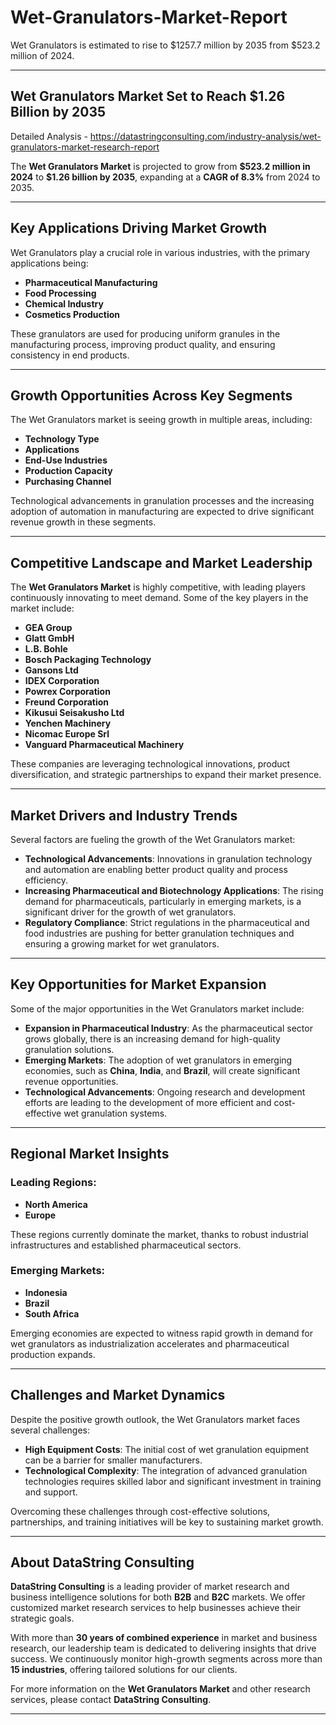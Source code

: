 # Wet-Granulators-Market-Report
Wet Granulators is estimated to rise to $1257.7 million by 2035 from $523.2 million of 2024.

---

## **Wet Granulators Market Set to Reach \$1.26 Billion by 2035**

Detailed Analysis - https://datastringconsulting.com/industry-analysis/wet-granulators-market-research-report

The **Wet Granulators Market** is projected to grow from **\$523.2 million in 2024** to **\$1.26 billion by 2035**, expanding at a **CAGR of 8.3%** from 2024 to 2035.

---

## **Key Applications Driving Market Growth**

Wet Granulators play a crucial role in various industries, with the primary applications being:

* **Pharmaceutical Manufacturing**
* **Food Processing**
* **Chemical Industry**
* **Cosmetics Production**

These granulators are used for producing uniform granules in the manufacturing process, improving product quality, and ensuring consistency in end products.

---

## **Growth Opportunities Across Key Segments**

The Wet Granulators market is seeing growth in multiple areas, including:

* **Technology Type**
* **Applications**
* **End-Use Industries**
* **Production Capacity**
* **Purchasing Channel**

Technological advancements in granulation processes and the increasing adoption of automation in manufacturing are expected to drive significant revenue growth in these segments.

---

## **Competitive Landscape and Market Leadership**

The **Wet Granulators Market** is highly competitive, with leading players continuously innovating to meet demand. Some of the key players in the market include:

* **GEA Group**
* **Glatt GmbH**
* **L.B. Bohle**
* **Bosch Packaging Technology**
* **Gansons Ltd**
* **IDEX Corporation**
* **Powrex Corporation**
* **Freund Corporation**
* **Kikusui Seisakusho Ltd**
* **Yenchen Machinery**
* **Nicomac Europe Srl**
* **Vanguard Pharmaceutical Machinery**

These companies are leveraging technological innovations, product diversification, and strategic partnerships to expand their market presence.

---

## **Market Drivers and Industry Trends**

Several factors are fueling the growth of the Wet Granulators market:

* **Technological Advancements**: Innovations in granulation technology and automation are enabling better product quality and process efficiency.
* **Increasing Pharmaceutical and Biotechnology Applications**: The rising demand for pharmaceuticals, particularly in emerging markets, is a significant driver for the growth of wet granulators.
* **Regulatory Compliance**: Strict regulations in the pharmaceutical and food industries are pushing for better granulation techniques and ensuring a growing market for wet granulators.

---

## **Key Opportunities for Market Expansion**

Some of the major opportunities in the Wet Granulators market include:

* **Expansion in Pharmaceutical Industry**: As the pharmaceutical sector grows globally, there is an increasing demand for high-quality granulation solutions.
* **Emerging Markets**: The adoption of wet granulators in emerging economies, such as **China**, **India**, and **Brazil**, will create significant revenue opportunities.
* **Technological Advancements**: Ongoing research and development efforts are leading to the development of more efficient and cost-effective wet granulation systems.

---

## **Regional Market Insights**

### **Leading Regions:**

* **North America**
* **Europe**

These regions currently dominate the market, thanks to robust industrial infrastructures and established pharmaceutical sectors.

### **Emerging Markets:**

* **Indonesia**
* **Brazil**
* **South Africa**

Emerging economies are expected to witness rapid growth in demand for wet granulators as industrialization accelerates and pharmaceutical production expands.

---

## **Challenges and Market Dynamics**

Despite the positive growth outlook, the Wet Granulators market faces several challenges:

* **High Equipment Costs**: The initial cost of wet granulation equipment can be a barrier for smaller manufacturers.
* **Technological Complexity**: The integration of advanced granulation technologies requires skilled labor and significant investment in training and support.

Overcoming these challenges through cost-effective solutions, partnerships, and training initiatives will be key to sustaining market growth.

---

## **About DataString Consulting**

**DataString Consulting** is a leading provider of market research and business intelligence solutions for both **B2B** and **B2C** markets. We offer customized market research services to help businesses achieve their strategic goals.

With more than **30 years of combined experience** in market and business research, our leadership team is dedicated to delivering insights that drive success. We continuously monitor high-growth segments across more than **15 industries**, offering tailored solutions for our clients.

For more information on the **Wet Granulators Market** and other research services, please contact **DataString Consulting**.

---

